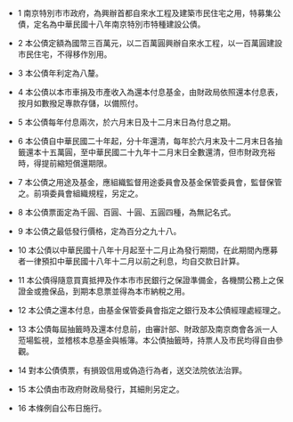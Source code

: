 * 1 南京特別市市政府，為興辦首都自來水工程及建築市民住宅之用，特募集公債，定名為中華民國十八年南京特別市特種建設公債。

* 2 本公債定額為國幣三百萬元，以二百萬圓興辦自來水工程，以一百萬圓建設市民住宅，不得移作別用。

* 3 本公債年利定為八釐。

* 4 本公債以本市車捐及市產收入為還本付息基金，由財政局依照還本付息表，按月如數撥足專款存儲，以備照付。

* 5 本公債每年付息兩次，於六月末日及十二月末日為付息之期。

* 6 本公債自中華民國二十年起，分十年還清，每年於六月末及十二月末日各抽籤還本十五萬圓，至中華民國二十九年十二月末日全數還清，但市財政充裕時，得提前縮短償還期限。

* 7 本公債之用途及基金，應組織監督用途委員會及基金保管委員會，監督保管之。前項委員會組織規程，另定之。

* 8 本公債票面定為千圓、百圓、十圓、五圓四種，為無記名式。

* 9 本公債之最低發行價格，定為百分之九十八。

* 10 本公債以中華民國十八年十月起至十二月止為發行期間，在此期間內應募者一律預扣中華民國十八年十二月以前之利息，均自交款日計算。

* 11 本公債得隨意買賣抵押及作本市市民銀行之保證準備金，各機關公務上之保證金或擔保品，到期本息票並得為本市納稅之用。

* 12 本公債之還本付息，由基金保管委員會指定之銀行及本公債經理處經理之。

* 13 本公債每屆抽籤時及還本付息前，由審計部、財政部及南京商會各派一人蒞場監視，並稽核本息基金與帳簿。本公債抽籤時，持票人及市民均得自由參觀。

* 14 對本公債債票，有損毀信用或偽造行為者，送交法院依法治罪。

* 15 本公債由市政府財政局發行，其細則另定之。

* 16 本條例自公布日施行。

